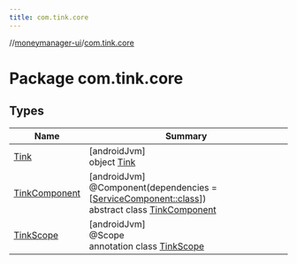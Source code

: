 ```yaml
---
title: com.tink.core
---
```

//[moneymanager-ui](../../index.html)/[com.tink.core](index.html)



# Package com.tink.core



## Types


| Name | Summary |
|---|---|
| [Tink](-tink/index.html) | [androidJvm]<br>object [Tink](-tink/index.html) |
| [TinkComponent](-tink-component/index.html) | [androidJvm]<br>@Component(dependencies = [[ServiceComponent::class](../com.tink.service.di/-service-component/index.html)])<br>abstract class [TinkComponent](-tink-component/index.html) |
| [TinkScope](-tink-scope/index.html) | [androidJvm]<br>@Scope<br>annotation class [TinkScope](-tink-scope/index.html) |

